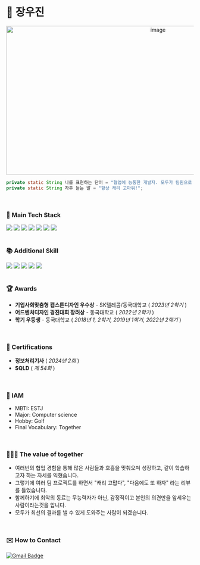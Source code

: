 # 🌱 장우진
<div align=center>
<img src="https://github.com/user-attachments/assets/bb7a488a-47f5-429b-a89e-38bc9a48045c" alt="image" width="800" height="400">
</div>

```java
private static String 나를 표현하는 단어 = "협업에 능통한 개발자. 모두가 팀원으로 뽑고싶은 사람.";
private static String 자주 듣는 말 = "항상 캐리 고마워!";
```

<br>

### 🚀 Main Tech Stack
<div>
<img src="https://img.shields.io/badge/Java-007396?style=flat-square&logo=Java&logoColor=white"/>
<img src="https://img.shields.io/badge/Spring%20Boot-6DB33F?style=flat-square&logo=Spring%20Boot&logoColor=white"/>
<img src="https://img.shields.io/badge/Spring%20Data%20JPA-6DB33F?style=flat-square&logo=Spring%20Data%20JPA&logoColor=white"/>
<img src="https://img.shields.io/badge/MySQL-4479A1?style=flat-square&logo=MySQL&logoColor=white"/>
<img src="https://img.shields.io/badge/Swagger-6FCE45?style=flat-square&logo=swagger&logoColor=white"/>
<img src="https://img.shields.io/badge/AWS-232F3E?style=flat-square&logo=amazon-aws&logoColor=white"/>
<img src="https://img.shields.io/badge/GitHub-181717?style=flat-square&logo=github&logoColor=white"/>
</div>

<br>
  
### 📚 Additional Skill
<div>
<img src="https://img.shields.io/badge/Python-3776AB?style=flat-square&logo=Python&logoColor=white"/>
<img src="https://img.shields.io/badge/Django-092E20?style=flat-square&logo=Django&logoColor=white"/>
<img src="https://img.shields.io/badge/FastAPI-009688?style=flat-square&logo=FastAPI&logoColor=white"/>
<img src="https://img.shields.io/badge/OpenAI-412991?style=flat-square&logo=OpenAI&logoColor=white"/>
<img src="https://img.shields.io/badge/NLP-008080?style=flat-square&logo=NLP&logoColor=white"/>
</div>

<br>

### 🏆 Awards
- **기업사회맞춤형 캡스톤디자인 우수상** - SK텔레콤/동국대학교 ( _2023년 2학기_ )
- **어드벤처디자인 경진대회 장려상** - 동국대학교 ( _2022년 2학기_ )
- **학기 우등생** - 동국대학교 ( _2018년 1, 2학기, 2019년 1학기, 2022년 2학기_ )

<br>

### 📜 Certifications
- **정보처리기사** ( _2024년 2회_ )
- **SQLD** ( _제 54회_ )
  
<br>

### 🐸 IAM
- MBTI: ESTJ
- Major: Computer science
- Hobby: Golf
- Final Vocabulary: Together

<br>

### 🧑‍🤝‍🧑 The value of together

- 여러번의 협업 경험을 통해 많은 사람들과 호흡을 맞춰오며 성장하고, 같이 학습하고자 하는 자세를 익혔습니다.
- 그렇기에 여러 팀 프로젝트를 하면서 "캐리 고맙다", "다음에도 또 하자" 라는 리뷰를 들었습니다.
- 함께하기에 최악의 동료는 무능력자가 아닌, 감정적이고 본인의 의견만을 앞세우는 사람이라는것을 압니다.
- 모두가 최선의 결과를 낼 수 있게 도와주는 사람이 되겠습니다.

<br>

### ✉️ How to Contact
[![Gmail Badge](https://img.shields.io/badge/-jangwoojin1@gmail.com-D14836?style=flat-square&logo=Gmail&logoColor=white&link=mailto:jangwoojin1@gmail.com)](mailto:jangwoojin1@gmail.com)
